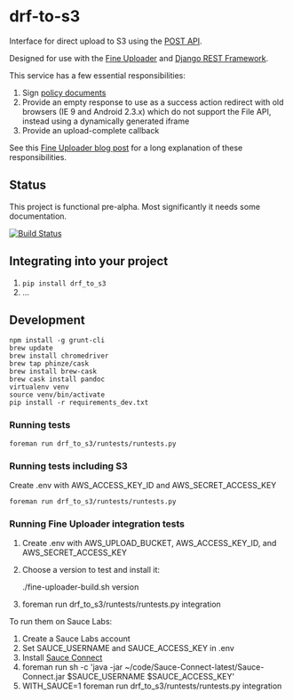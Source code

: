 drf-to-s3
=========

Interface for direct upload to S3 using the [POST API][].

Designed for use with the [Fine Uploader][] and
[Django REST Framework][].

This service has a few essential responsibilities:

 1. Sign [policy documents][]
 2. Provide an empty response to use as a success action redirect
    with old browsers (IE 9 and Android 2.3.x) which do not support
    the File API, instead using a dynamically generated iframe
 3. Provide an upload-complete callback

See this [Fine Uploader blog post][] for a long explanation of
these responsibilities.

Status
------

This project is functional pre-alpha. Most significantly it needs
some documentation.

[![Build Status](https://travis-ci.org/bodylabs/drf-to-s3.png?branch=master)](https://travis-ci.org/bodylabs/drf-to-s3)

Integrating into your project
-----------------------------

1. `pip install drf_to_s3`
2. ...

Development
-----------

    npm install -g grunt-cli
    brew update
    brew install chromedriver
    brew tap phinze/cask
    brew install brew-cask
    brew cask install pandoc
    virtualenv venv
    source venv/bin/activate
    pip install -r requirements_dev.txt

### Running tests ###

    foreman run drf_to_s3/runtests/runtests.py

### Running tests including S3 ###

Create .env with AWS_ACCESS_KEY_ID and AWS_SECRET_ACCESS_KEY

    foreman run drf_to_s3/runtests/runtests.py

### Running Fine Uploader integration tests ###

1. Create .env with AWS_UPLOAD_BUCKET, AWS_ACCESS_KEY_ID, and AWS_SECRET_ACCESS_KEY
2. Choose a version to test and install it:

    ./fine-uploader-build.sh version

3. foreman run drf_to_s3/runtests/runtests.py integration

To run them on Sauce Labs:

1. Create a Sauce Labs account
2. Set SAUCE_USERNAME and SAUCE_ACCESS_KEY in .env
3. Install [Sauce Connect][]
4. foreman run sh -c 'java -jar ~/code/Sauce-Connect-latest/Sauce-Connect.jar $SAUCE_USERNAME $SAUCE_ACCESS_KEY'
4. WITH_SAUCE=1 foreman run drf_to_s3/runtests/runtests.py integration

[Django REST Framework]: http://django-rest-framework.org/
[Fine Uploader]: http://fineuploader.com/
[POST API]: http://docs.aws.amazon.com/AmazonS3/latest/dev/HTTPPOSTForms.html
[policy documents]: http://docs.aws.amazon.com/AmazonS3/latest/dev/HTTPPOSTForms.html#HTTPPOSTConstructPolicy
[Fine Uploader blog post]: http://blog.fineuploader.com/2013/08/16/fine-uploader-s3-upload-directly-to-amazon-s3-from-your-browser/
[Sauce Connect]: http://saucelabs.com/downloads/Sauce-Connect-latest.zip
